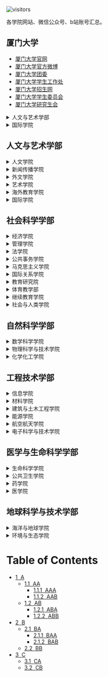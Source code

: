 ![visitors](https://visitor-badge.glitch.me/badge?page_id=rogerchenfz/XMU-Helper/tree/main/%E5%90%84%E5%AD%A6%E9%99%A2%E7%BD%91%E7%AB%99%E6%B1%87%E6%80%BB)

各学院网站、微信公众号、b站账号汇总。

## 厦门大学
- [厦门大学官网](https://www.xmu.edu.cn/)
- [厦门大学官方微博](https://weibo.com/xmunews)
- [厦门大学团委](https://tw.xmu.edu.cn/)
- [厦门大学学生工作处](https://xsc.xmu.edu.cn/)
- [厦门大学招生网](https://zsb.xmu.edu.cn/)
- [厦门大学学生委员会](https://xsh.xmu.edu.cn/)
- [厦门大学研究生会](https://yjsh.xmu.edu.cn/)

<details>
        <summary>人文与艺术学部</summary>
        <details>
                <summary>人文学院</summary>
                <div>官网</div>
                <div>团委</div>
        </details>
        <details>
                <summary>新闻传播学院</summary>
                <div>官网</div>
        </details>
                <details>
                <summary>外文学院</summary>
                <div>官网</div>
        </details>
                <details>
                <summary>艺术学院</summary>
                <div>官网</div>
        </details>
                <details>
                <summary>海外教育学院</summary>
                <div>官网</div>
        </details>
                </details>
                <details>
                <summary>国际学院</summary>
                <div>官网</div>
        </details>
</details>

## 人文与艺术学部

<details>
        <summary>人文学院</summary>
        <p>官网</p>
</details>
<details>
        <summary>新闻传播学院</summary>
        <p>官网</p>
</details>
<details>
        <summary>外文学院</summary>
        <p>官网</p>
</details>
<details>
        <summary>艺术学院</summary>
        <p>官网</p>
</details>
<details>
        <summary>海外教育学院</summary>
        <p>官网</p>
</details>
<details>
        <summary>国际学院</summary>
        <p>官网</p>
</details>

## 社会科学学部

<details>
        <summary>经济学院</summary>
        <p>官网：https://economic.xmu.edu.cn/</p>
        <p>团委：https://jytw.xmu.edu.cn/</p>
        <p>王亚南经济研究院：https://wise.xmu.edu.cn/</p>
        <p>邹至庄经济研究中心：https://chowcenter.xmu.edu.cn/</p>
        <p>微信公众号：厦门大学经济学院、厦门大学王亚南经济研究院WISE、厦门大学邹至庄经济研究中心</p>
        <p>b站：WISESOE</p>
</details>
<details>
        <summary>管理学院</summary>
        <p>官网</p>
</details>
<details>
        <summary>法学院</summary>
        <p>官网</p>
</details>
<details>
        <summary>公共事务学院</summary>
        <p>官网</p>
</details>
<details>
        <summary>马克思主义学院</summary>
        <p>官网</p>
</details>
<details>
        <summary>国际关系学院</summary>
        <p>官网</p>
</details>
<details>
        <summary>教育研究院</summary>
        <p>官网</p>
</details>
<details>
        <summary>体育教学部</summary>
        <p>官网</p>
</details>
<details>
        <summary>继续教育学院</summary>
        <p>官网</p>
</details>
<details>
        <summary>社会与人类学院</summary>
        <p>官网</p>
</details>

## 自然科学学部

<details>
        <summary>数学科学学院</summary>
        <p>官网</p>
</details>
<details>
        <summary>物理科学与技术学院</summary>
        <p>官网</p>
</details>
<details>
        <summary>化学化工学院</summary>
        <p>官网</p>
</details>

## 工程技术学部

<details>
        <summary>信息学院</summary>
        <p>官网</p>
</details>
<details>
        <summary>材料学院</summary>
        <p>官网</p>
</details>
<details>
        <summary>建筑与土木工程学院</summary>
        <p>官网</p>
</details>
<details>
        <summary>能源学院</summary>
        <p>官网</p>
</details>
<details>
        <summary>航空航天学院</summary>
        <p>官网</p>
</details>
<details>
        <summary>电子科学与技术学院</summary>
        <p>官网</p>
</details>

## 医学与生命科学学部

<details>
        <summary>生命科学学院</summary>
        <p>官网</p>
</details>
<details>
        <summary>公共卫生学院</summary>
        <p>官网</p>
</details>
<details>
        <summary>药学院</summary>
        <p>官网</p>
</details>
<details>
        <summary>医学院</summary>
        <p>官网</p>
</details>

## 地球科学与技术学部

<details>
        <summary>海洋与地球学院</summary>
        <p>官网</p>
</details>
<details>
        <summary>环境与生态学院</summary>
        <p>官网</p>
</details>

<h1>Table of Contents<span class="tocSkip"></span></h1>
<div class="toc"><ul class="toc-item"><li><span><a href="#A" data-toc-modified-id="A-1"><span class="toc-item-num">1&nbsp;&nbsp;</span>A</a></span><ul class="toc-item"><li><span><a href="#AA" data-toc-modified-id="AA-1.1"><span class="toc-item-num">1.1&nbsp;&nbsp;</span>AA</a></span><ul class="toc-item"><li><span><a href="#AAA" data-toc-modified-id="AAA-1.1.1"><span class="toc-item-num">1.1.1&nbsp;&nbsp;</span>AAA</a></span></li><li><span><a href="#AAB" data-toc-modified-id="AAB-1.1.2"><span class="toc-item-num">1.1.2&nbsp;&nbsp;</span>AAB</a></span></li></ul></li><li><span><a href="#AB" data-toc-modified-id="AB-1.2"><span class="toc-item-num">1.2&nbsp;&nbsp;</span>AB</a></span><ul class="toc-item"><li><span><a href="#ABA" data-toc-modified-id="ABA-1.2.1"><span class="toc-item-num">1.2.1&nbsp;&nbsp;</span>ABA</a></span></li><li><span><a href="#ABB" data-toc-modified-id="ABB-1.2.2"><span class="toc-item-num">1.2.2&nbsp;&nbsp;</span>ABB</a></span></li></ul></li></ul></li><li><span><a href="#B" data-toc-modified-id="B-2"><span class="toc-item-num">2&nbsp;&nbsp;</span>B</a></span><ul class="toc-item"><li><span><a href="#BA" data-toc-modified-id="BA-2.1"><span class="toc-item-num">2.1&nbsp;&nbsp;</span>BA</a></span><ul class="toc-item"><li><span><a href="#BAA" data-toc-modified-id="BAA-2.1.1"><span class="toc-item-num">2.1.1&nbsp;&nbsp;</span>BAA</a></span></li><li><span><a href="#BAB" data-toc-modified-id="BAB-2.1.2"><span class="toc-item-num">2.1.2&nbsp;&nbsp;</span>BAB</a></span></li></ul></li><li><span><a href="#BB" data-toc-modified-id="BB-2.2"><span class="toc-item-num">2.2&nbsp;&nbsp;</span>BB</a></span></li></ul></li><li><span><a href="#C" data-toc-modified-id="C-3"><span class="toc-item-num">3&nbsp;&nbsp;</span>C</a></span><ul class="toc-item"><li><span><a href="#CA" data-toc-modified-id="CA-3.1"><span class="toc-item-num">3.1&nbsp;&nbsp;</span>CA</a></span></li><li><span><a href="#CB" data-toc-modified-id="CB-3.2"><span class="toc-item-num">3.2&nbsp;&nbsp;</span>CB</a></span></li></ul></li></ul></div>
